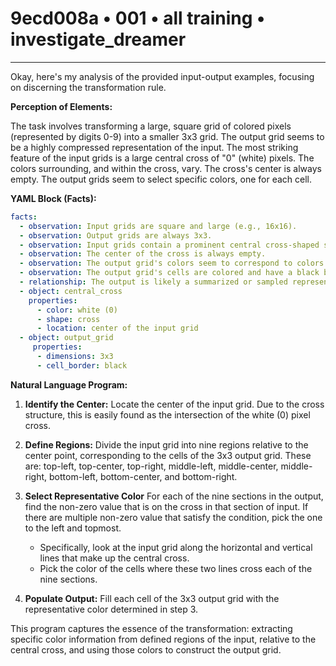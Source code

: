 # 9ecd008a • 001 • all training • investigate_dreamer

---
Okay, here's my analysis of the provided input-output examples, focusing on discerning the transformation rule.

**Perception of Elements:**

The task involves transforming a large, square grid of colored pixels (represented by digits 0-9) into a smaller 3x3 grid. The output grid seems to be a highly compressed representation of the input. The most striking feature of the input grids is a large central cross of "0" (white) pixels. The colors surrounding, and within the cross, vary. The cross's center is always empty. The output grids seem to select specific colors, one for each cell.

**YAML Block (Facts):**



```yaml
facts:
  - observation: Input grids are square and large (e.g., 16x16).
  - observation: Output grids are always 3x3.
  - observation: Input grids contain a prominent central cross-shaped structure made of '0' (white) pixels.
  - observation: The center of the cross is always empty.
  - observation: The output grid's colors seem to correspond to colors present in the input grid, possibly related to their relative positions.
  - observation: The output grid's cells are colored and have a black border.
  - relationship: The output is likely a summarized or sampled representation of the input, focused on specific color features.
  - object: central_cross
    properties:
      - color: white (0)
      - shape: cross
      - location: center of the input grid
  - object: output_grid
     properties:
      - dimensions: 3x3
      - cell_border: black
```



**Natural Language Program:**

1.  **Identify the Center:** Locate the center of the input grid. Due to the cross structure, this is easily found as the intersection of the white (0) pixel cross.

2.  **Define Regions:** Divide the input grid into nine regions relative to the center point, corresponding to the cells of the 3x3 output grid. These are: top-left, top-center, top-right, middle-left, middle-center, middle-right, bottom-left, bottom-center, and bottom-right.

3. **Select Representative Color** For each of the nine sections in the output, find the non-zero value that is on the cross in that section of input. If there are multiple non-zero value that satisfy the condition, pick the one to the left and topmost.
   - Specifically, look at the input grid along the horizontal and vertical lines that make up the central cross.
   - Pick the color of the cells where these two lines cross each of the nine sections.

4.  **Populate Output:** Fill each cell of the 3x3 output grid with the representative color determined in step 3.

This program captures the essence of the transformation: extracting specific color information from defined regions of the input, relative to the central cross, and using those colors to construct the output grid.

